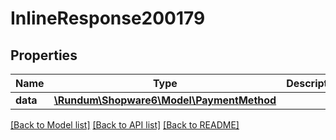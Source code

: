 # InlineResponse200179

## Properties
Name | Type | Description | Notes
------------ | ------------- | ------------- | -------------
**data** | [**\Rundum\Shopware6\Model\PaymentMethod**](PaymentMethod.md) |  | [optional] 

[[Back to Model list]](../../README.md#documentation-for-models) [[Back to API list]](../../README.md#documentation-for-api-endpoints) [[Back to README]](../../README.md)

